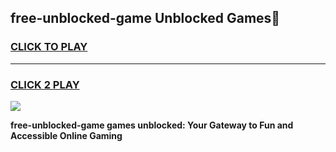 
## free-unblocked-game Unblocked Games👋
<h3>
<a href="https://news.freeplayer.one?title=free-unblocked-game&ref=16F">CLICK TO PLAY</a></h3>
<hr>

<h3>
<a href="https://news.freeplayer.one?title=free-unblocked-game&ref=16F">CLICK 2 PLAY</a>
  
</h3>

<a href="https://news.freeplayer.one?title=free-unblocked-game&ref=16F/"><img src="https://clearcache.store/games.png"></a>


**free-unblocked-game games unblocked: Your Gateway to Fun and Accessible Online Gaming**
